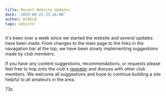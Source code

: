 ```yaml
---
title: Recent Website Updates
date: '2019-09-23 23:16:00'
author: KC0ELB
tags: website
---
```


It's been over a week since we started the website and several updates have been made. From changes to the main page to the links in the navagation bar at the top, we have been slowly implementing suggestions made by club members.

If you have any content suggestions, recommendations, or requests please feel free to hop onto the club's [repeater](/about/repeaternet#repeater-info) and discuss with other club members. We welcome all suggestions and hope to continue building a site helpful to all amateurs in the area.

73s
